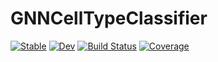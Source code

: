 # GNNCellTypeClassifier

[![Stable](https://img.shields.io/badge/docs-stable-blue.svg)](https://damourChris.github.io/GNNCellTypeClassifier.jl/stable/)
[![Dev](https://img.shields.io/badge/docs-dev-blue.svg)](https://damourChris.github.io/GNNCellTypeClassifier.jl/dev/)
[![Build Status](https://github.com/damourChris/GNNCellTypeClassifier.jl/actions/workflows/CI.yml/badge.svg?branch=main)](https://github.com/damourChris/GNNCellTypeClassifier.jl/actions/workflows/CI.yml?query=branch%3Amain)
[![Coverage](https://codecov.io/gh/damourChris/GNNCellTypeClassifier.jl/branch/main/graph/badge.svg)](https://codecov.io/gh/damourChris/GNNCellTypeClassifier.jl)
